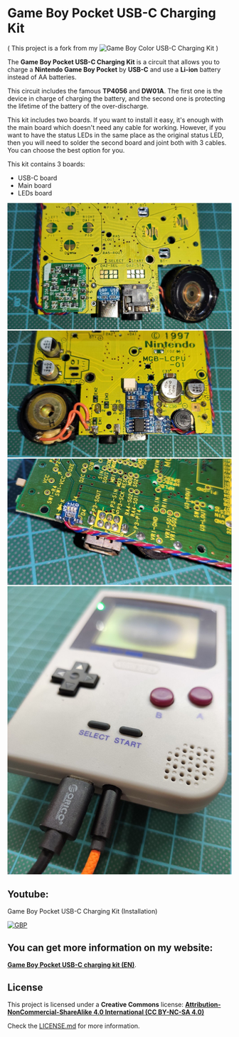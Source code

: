 # Game Boy Pocket USB-C Charging Kit

( This project is a fork from my ![Game Boy Color USB-C Charging Kit](https://github.com/giltesa/Game-Boy-Color-USB-C-charging-kit) )


The **Game Boy Pocket USB-C Charging Kit** is a circuit that allows you to charge a **Nintendo Game Boy Pocket** by **USB-C** and use a **Li-ion** battery instead of AA batteries.

This circuit includes the famous **TP4056** and **DW01A**. The first one is the device in charge of charging the battery, and the second one is protecting the lifetime of the battery of the over-discharge.

This kit includes two boards. If you want to install it easy, it's enough with the main board which doesn't need any cable for working. However, if you want to have the status LEDs in the same place as the original status LED, then you will need to solder the second board and joint both with 3 cables. You can choose the best option for you.

This kit contains 3 boards:

- USB-C board
- Main board
- LEDs board

![GBP](https://raw.githubusercontent.com/giltesa/Game-Boy-Pocket-USB-C-charging-kit/master/5.%20Photos/IMG_20210424_211303.jpg)
![GBP](https://raw.githubusercontent.com/giltesa/Game-Boy-Pocket-USB-C-charging-kit/master/5.%20Photos/IMG_20210424_211317.jpg)
![GBP](https://raw.githubusercontent.com/giltesa/Game-Boy-Pocket-USB-C-charging-kit/master/5.%20Photos/IMG_20210424_211318.jpg)
![GBP](https://raw.githubusercontent.com/giltesa/Game-Boy-Pocket-USB-C-charging-kit/master/5.%20Photos/IMG_20210515_191242.jpg)



## Youtube:

Game Boy Pocket USB-C Charging Kit (Installation)

[![GBP](https://img.youtube.com/vi/yOIhhSY7Itc/0.jpg)](https://www.youtube.com/watch?v=yOIhhSY7Itc)



## You can get more information on my website:

[**Game Boy Pocket USB-C charging kit (EN)**](https://giltesa.com/en/nintendo-usb-c-charging-kit).



## License

This project is licensed under a **Creative Commons** license:
**[Attribution-NonCommercial-ShareAlike 4.0 International (CC BY-NC-SA 4.0) ](https://creativecommons.org/licenses/by-nc-sa/4.0/)**

Check the [LICENSE.md](LICENSE.md) for more information.